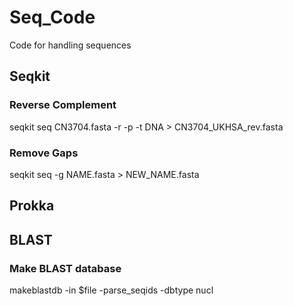 # Seq_Code
Code for handling sequences


## Seqkit 
### Reverse Complement
seqkit seq CN3704.fasta -r -p -t DNA > CN3704_UKHSA_rev.fasta

### Remove Gaps
seqkit seq -g NAME.fasta > NEW_NAME.fasta 

## Prokka 



## BLAST 

### Make BLAST database
makeblastdb -in $file -parse_seqids -dbtype nucl
